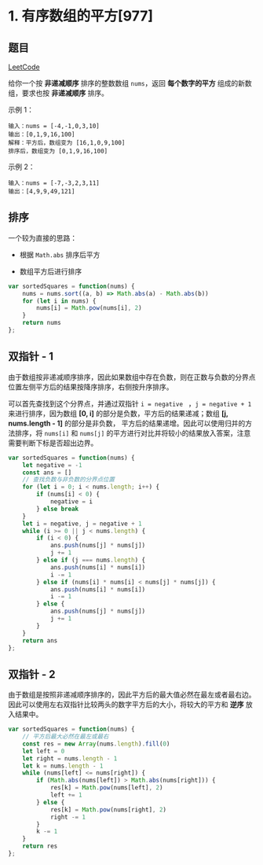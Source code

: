 # 1. 有序数组的平方[977]

## 题目

[LeetCode](https://leetcode-cn.com/problems/squares-of-a-sorted-array/)

给你一个按 **非递减顺序** 排序的整数数组 `nums`，返回 **每个数字的平方** 组成的新数组，要求也按 **非递减顺序** 排序。

示例 1：

```
输入：nums = [-4,-1,0,3,10]
输出：[0,1,9,16,100]
解释：平方后，数组变为 [16,1,0,9,100]
排序后，数组变为 [0,1,9,16,100]
```

示例 2：

```
输入：nums = [-7,-3,2,3,11]
输出：[4,9,9,49,121]
```

## 排序

一个较为直接的思路：

+ 根据 `Math.abs` 排序后平方

+ 数组平方后进行排序

```js
var sortedSquares = function(nums) {
    nums = nums.sort((a, b) => Math.abs(a) - Math.abs(b))
    for (let i in nums) {
        nums[i] = Math.pow(nums[i], 2)
    }
    return nums
};
```

## 双指针 - 1

由于数组按非递减顺序排序，因此如果数组中存在负数，则在正数与负数的分界点位置左侧平方后的结果按降序排序，右侧按升序排序。

可以首先查找到这个分界点，并通过双指针 `i = negative ` ，`j = negative + 1` 来进行排序，因为数组 **[0, i]** 的部分是负数，平方后的结果递减；数组 **[j, nums.length - 1]** 的部分是非负数， 平方后的结果递增。因此可以使用归并的方法排序，将 `nums[i]` 和 `nums[j]` 的平方进行对比并将较小的结果放入答案，注意需要判断下标是否超出边界。

```js
var sortedSquares = function(nums) {
    let negative = -1
    const ans = []
    // 查找负数与非负数的分界点位置
    for (let i = 0; i < nums.length; i++) {
        if (nums[i] < 0) {
            negative = i
        } else break
    }
    let i = negative, j = negative + 1
    while (i >= 0 || j < nums.length) {
        if (i < 0) {
            ans.push(nums[j] * nums[j])
            j += 1
        } else if (j === nums.length) {
            ans.push(nums[i] * nums[i])
            i -= 1
        } else if (nums[i] * nums[i] < nums[j] * nums[j]) {
            ans.push(nums[i] * nums[i])
            i -= 1
        } else {
            ans.push(nums[j] * nums[j])
            j += 1
        }
    }
    return ans
};
```

## 双指针 - 2

由于数组是按照非递减顺序排序的，因此平方后的最大值必然在最左或者最右边。因此可以使用左右双指针比较两头的数字平方后的大小，将较大的平方和 **逆序** 放入结果中。

```js
var sortedSquares = function(nums) {
    // 平方后最大必然在最左或最右
    const res = new Array(nums.length).fill(0)
    let left = 0
    let right = nums.length - 1
    let k = nums.length - 1
    while (nums[left] <= nums[right]) {
        if (Math.abs(nums[left]) > Math.abs(nums[right])) {
            res[k] = Math.pow(nums[left], 2)
            left += 1
        } else {
            res[k] = Math.pow(nums[right], 2)
            right -= 1
        }
        k -= 1
    }
    return res
};
```
